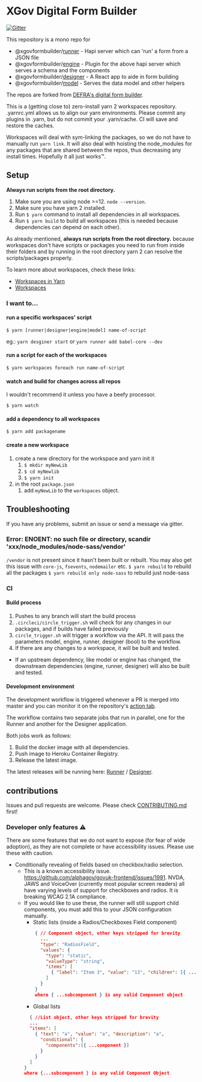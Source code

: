 # XGov Digital Form Builder

[![Gitter](https://badges.gitter.im/XGovFormBuilder/Public.svg)](https://gitter.im/XGovFormBuilder/Public?utm_source=badge&utm_medium=badge&utm_campaign=pr-badge)

This repository is a mono repo for

- @xgovformbuilder/[runner](https://github.com/XGovFormBuilder/digital-form-builder/tree/master/runner) - Hapi server which can 'run' a form from a JSON file
- @xgovformbuilder/[engine](https://github.com/XGovFormBuilder/digital-form-builder/tree/master/engine) - Plugin for the above hapi server which serves a schema and the components
- @xgovformbuilder/[designer](https://github.com/XGovFormBuilder/digital-form-builder/tree/master/designer) - A React app to aide in form building
- @xgovformbuilder/[model](https://github.com/XGovFormBuilder/digital-form-builder/tree/master/model) - Serves the data model and other helpers

The repos are forked from [DEFRA's digital form builder](https://github.com/DEFRA/digital-form-builder).

This is a (getting close to) zero-install yarn 2 workspaces repository. .yarnrc.yml allows us to align our yarn environments. Please commit any plugins in .yarn, but do not commit your .yarn/cache. CI will save and restore the caches.

Workspaces will deal with sym-linking the packages, so we do not have to manually run `yarn link`.
It will also deal with hoisting the node_modules for any packages that are shared between the repos, thus decreasing any install times. Hopefully it all just works™️.

## Setup

**Always run scripts from the root directory.**

1. Make sure you are using node >=12. `node --version`.
2. Make sure you have yarn 2 installed.
3. Run `$ yarn` command to install all dependencies in all workspaces.
4. Run `$ yarn build` to build all workspaces (this is needed because dependencies can depend on each other).

As already mentioned, **always run scripts from the root directory.** because workspaces don't have scripts or packages you need to run from inside their folders and by running in the root directory yarn 2 can resolve the scripts/packages properly.

To learn more about workspaces, check these links:

- [Workspaces in Yarn](https://classic.yarnpkg.com/blog/2017/08/02/introducing-workspaces/)
- [Workspaces](https://classic.yarnpkg.com/en/docs/workspaces)

### I want to...

#### run a specific workspaces' script

`$ yarn [runner|designer|engine|model] name-of-script`

eg.: `yarn desginer start` or `yarn runner add babel-core --dev`

#### run a script for each of the workspaces

`$ yarn workspaces foreach run name-of-script`

#### watch and build for changes across all repos

I wouldn't recommend it unless you have a beefy processor.

`$ yarn watch`

#### add a dependency to all workspaces

`$ yarn add packagename`

#### create a new workspace

1. create a new directory for the workspace and yarn init it
   1. `$ mkdir myNewLib`
   2. `$ cd myNewlib`
   3. `$ yarn init`
2. in the root `package.json`
   1. add `myNewLib` to the `workspaces` object.

## Troubleshooting

If you have any problems, submit an issue or send a message via gitter.

### Error: ENOENT: no such file or directory, scandir 'xxx/node_modules/node-sass/vendor'

`/vendor` is not present since it hasn't been built or rebuilt. You may also get this issue with `core-js`, `fsevents`, `nodemailer` etc.
`$ yarn rebuild` to rebuild all the packages
`$ yarn rebuild only node-sass` to rebuild just node-sass

### CI

#### Build process

1. Pushes to any branch will start the build process
2. `.circleci/circle_trigger.sh` will check for any changes in our packages, and if builds have failed previously
3. `circle_trigger.sh` will trigger a workflow via the API. It will pass the parameters model, engine, runner, designer (bool) to the workflow.
4. If there are any changes to a workspace, it will be built and tested.

- If an upstream dependency, like model or engine has changed, the downstream dependencies (engine, runner, designer) will also be built and tested.

#### Development environment

The development workflow is triggered whenever a PR is merged into master and you can monitor it on the repository's [action tab](https://github.com/XGovFormBuilder/digital-form-builder/actions).

The workflow contains two separate jobs that run in parallel, one for the Runner and another for the Designer application.

Both jobs work as follows:

1. Build the docker image with all dependencies.
2. Push image to Heroku Container Registry.
3. Release the latest image.

The latest releases will be running here: [Runner](https://digital-form-builder-runner.herokuapp.com) / [Designer](https://digital-form-builder-designer.herokuapp.com).

## contributions

Issues and pull requests are welcome. Please check [CONTRIBUTING.md](https://github.com/XGovFormBuilder/digital-form-builder/tree/master/.github/CONTRIBUTING.md) first!

### Developer only features ⚠️

There are some features that we do not want to expose (for fear of wide adoption), as they are not complete or have accessibility issues. Please use these with caution. 

- Conditionally revealing of fields based on checkbox/radio selection. 
  - This is a known accessibility issue. https://github.com/alphagov/govuk-frontend/issues/1991. NVDA, JAWS and VoiceOver (currently most popular screen readers) all have varying levels of support for checkboxes and radios. It is breaking WCAG 2.1A compliance.
  - If you would like to use these, the runner will still support child components, you must add this to your JSON configuration manually. 
    - Static lists (inside a Radios/Checkboxes Field component) 
    ``` json
        { // Component object, other keys stripped for brevity
          ...
          "type": "RadiosField",
          "values": {
            "type": "static",
            "valueType": "string",
            "items": [
              { "label": "Item 3", "value": "13", "children": [{ ...subcomponent }] }
            ]
          }
        }
        where { ...subcomponent } is any valid Component object
    ```
    - Global lists
    ``` json 
      { //List object, other keys stripped for brevity
      ...
      "items": [
        { "text": "a", "value": "a", "description": "a",
          "conditional": {
            "components":[{ ...component }]
          }
        }
      ]
    }
    where {...subcomponent } is any valid Component Object
    ```



